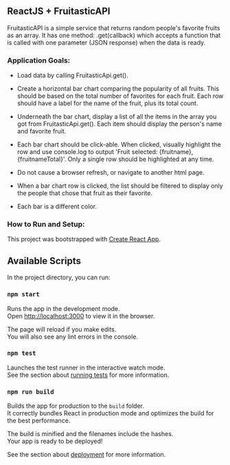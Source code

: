 ## ReactJS + FruitasticAPI

FruitasticAPI is a simple service that returns random people's favorite fruits as an array. It has one method: .get(callback) which accepts a function that is called with one parameter (JSON response) when the data is ready. 

### Application Goals:

* Load data by calling FruitasticApi.get().

* Create a horizontal bar chart comparing the popularity of all fruits. This should be based on the total number of favorites for each fruit. Each row should have a label for the name of the fruit, plus its total count.

* Underneath the bar chart, display a list of all the items in the array you got from FruitasticApi.get(). Each item should display the person's name and favorite fruit.

* Each bar chart should be click-able. When clicked, visually highlight the row and use console.log to output 'Fruit selected: {fruitname}, {fruitnameTotal}'. Only a single row should be highlighted at any time.

* Do not cause a browser refresh, or navigate to another html page.

* When a bar chart row is clicked, the list should be filtered to display only the people that chose that fruit as their favorite.

* Each bar is a different color.


### How to Run and Setup:

This project was bootstrapped with [Create React App](https://github.com/facebook/create-react-app).

## Available Scripts

In the project directory, you can run:

### `npm start`

Runs the app in the development mode.<br>
Open [http://localhost:3000](http://localhost:3000) to view it in the browser.

The page will reload if you make edits.<br>
You will also see any lint errors in the console.

### `npm test`

Launches the test runner in the interactive watch mode.<br>
See the section about [running tests](https://facebook.github.io/create-react-app/docs/running-tests) for more information.

### `npm run build`

Builds the app for production to the `build` folder.<br>
It correctly bundles React in production mode and optimizes the build for the best performance.

The build is minified and the filenames include the hashes.<br>
Your app is ready to be deployed!

See the section about [deployment](https://facebook.github.io/create-react-app/docs/deployment) for more information.
